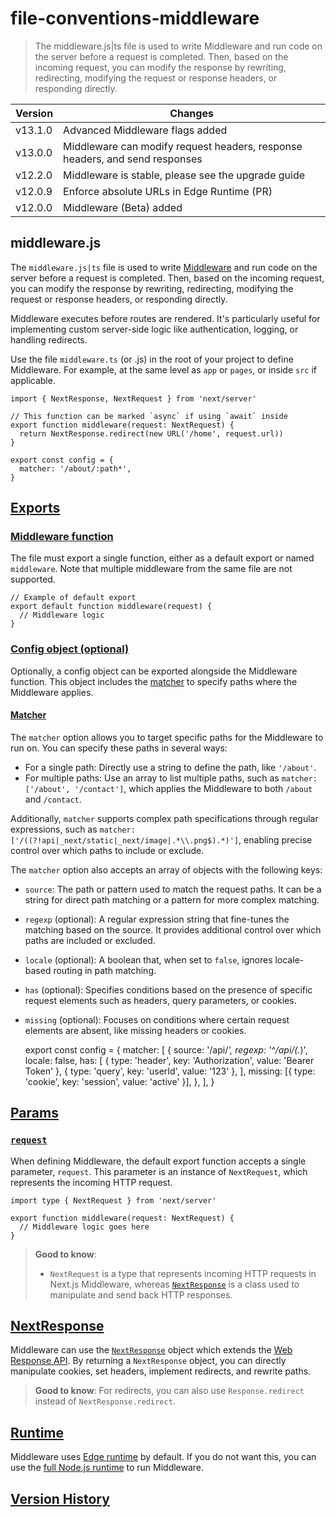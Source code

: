 # file-conventions-middleware

> The middleware.js|ts file is used to write Middleware and run code on the server before a request is completed. Then, based on the incoming request, you can modify the response by rewriting, redirecting, modifying the request or response headers, or responding directly.

| Version | Changes                                                                     |
| ------- | --------------------------------------------------------------------------- |
| v13.1.0 | Advanced Middleware flags added                                             |
| v13.0.0 | Middleware can modify request headers, response headers, and send responses |
| v12.2.0 | Middleware is stable, please see the upgrade guide                          |
| v12.0.9 | Enforce absolute URLs in Edge Runtime (PR)                                  |
| v12.0.0 | Middleware (Beta) added                                                     |

## middleware.js

The `middleware.js|ts` file is used to write [Middleware](/docs/app/building-your-application/routing/middleware) and run code on the server before a request is completed. Then, based on the incoming request, you can modify the response by rewriting, redirecting, modifying the request or response headers, or responding directly.

Middleware executes before routes are rendered. It's particularly useful for implementing custom server-side logic like authentication, logging, or handling redirects.

Use the file `middleware.ts` (or .js) in the root of your project to define Middleware. For example, at the same level as `app` or `pages`, or inside `src` if applicable.

    import { NextResponse, NextRequest } from 'next/server'
     
    // This function can be marked `async` if using `await` inside
    export function middleware(request: NextRequest) {
      return NextResponse.redirect(new URL('/home', request.url))
    }
     
    export const config = {
      matcher: '/about/:path*',
    }

## [Exports](#exports)

### [Middleware function](#middleware-function)

The file must export a single function, either as a default export or named `middleware`. Note that multiple middleware from the same file are not supported.

    // Example of default export
    export default function middleware(request) {
      // Middleware logic
    }

### [Config object (optional)](#config-object-optional)

Optionally, a config object can be exported alongside the Middleware function. This object includes the [matcher](#matcher) to specify paths where the Middleware applies.

#### [Matcher](#matcher)

The `matcher` option allows you to target specific paths for the Middleware to run on. You can specify these paths in several ways:

*   For a single path: Directly use a string to define the path, like `'/about'`.
*   For multiple paths: Use an array to list multiple paths, such as `matcher: ['/about', '/contact']`, which applies the Middleware to both `/about` and `/contact`.

Additionally, `matcher` supports complex path specifications through regular expressions, such as `matcher: ['/((?!api|_next/static|_next/image|.*\\.png$).*)']`, enabling precise control over which paths to include or exclude.

The `matcher` option also accepts an array of objects with the following keys:

*   `source`: The path or pattern used to match the request paths. It can be a string for direct path matching or a pattern for more complex matching.
*   `regexp` (optional): A regular expression string that fine-tunes the matching based on the source. It provides additional control over which paths are included or excluded.
*   `locale` (optional): A boolean that, when set to `false`, ignores locale-based routing in path matching.
*   `has` (optional): Specifies conditions based on the presence of specific request elements such as headers, query parameters, or cookies.
*   `missing` (optional): Focuses on conditions where certain request elements are absent, like missing headers or cookies.

    export const config = {
      matcher: [
        {
          source: '/api/*',
          regexp: '^/api/(.*)',
          locale: false,
          has: [
            { type: 'header', key: 'Authorization', value: 'Bearer Token' },
            { type: 'query', key: 'userId', value: '123' },
          ],
          missing: [{ type: 'cookie', key: 'session', value: 'active' }],
        },
      ],
    }

## [Params](#params)

### [`request`](#request)

When defining Middleware, the default export function accepts a single parameter, `request`. This parameter is an instance of `NextRequest`, which represents the incoming HTTP request.

    import type { NextRequest } from 'next/server'
     
    export function middleware(request: NextRequest) {
      // Middleware logic goes here
    }

> **Good to know**:
> 
> *   `NextRequest` is a type that represents incoming HTTP requests in Next.js Middleware, whereas [`NextResponse`](#nextresponse) is a class used to manipulate and send back HTTP responses.

## [NextResponse](#nextresponse)

Middleware can use the [`NextResponse`](about:/docs/app/building-your-application/routing/middleware#nextresponse) object which extends the [Web Response API](https://developer.mozilla.org/en-US/docs/Web/API/Response). By returning a `NextResponse` object, you can directly manipulate cookies, set headers, implement redirects, and rewrite paths.

> **Good to know**: For redirects, you can also use `Response.redirect` instead of `NextResponse.redirect`.

## [Runtime](#runtime)

Middleware uses [Edge runtime](/docs/app/api-reference/edge) by default. If you do not want this, you can use the [full Node.js runtime](about:/blog/next-15-2#nodejs-middleware-experimental) to run Middleware.

## [Version History](#version-history)
